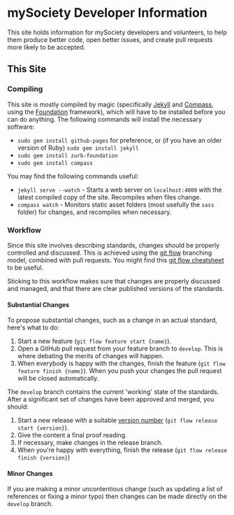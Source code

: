 # mySociety Developer Information

This site holds information for mySociety developers and volunteers, to help them produce better code, open better issues, and create pull requests more likely to be accepted.

## This Site

### Compiling

This site is mostly compiled by magic (specifically [Jekyll](http://jekyllrb.com/) and [Compass](http://compass-style.org/), using the [Foundation](http://foundation.zurb.com/) framework), which will have to be installed before you can do anything. The following commands will install the necessary software:

* `sudo gem install github-pages` for preference, or (if you have an older version of Ruby) `sudo gem install jekyll`
* `sudo gem install zurb-foundation`
* `sudo gem install compass`

You may find the following commands useful:

* `jekyll serve --watch` - Starts a web server on `localhost:4000` with the latest compiled copy of the site. Recompiles when files change.
* `compass watch` - Monitors static asset folders (most usefully the `sass` folder) for changes, and recompiles when necessary.

### Workflow

Since this site involves describing standards, changes should be properly controlled and discussed. This is achieved using the  [git flow](http://nvie.com/posts/a-successful-git-branching-model/) branching model, combined with pull requests. You might find this [git flow cheatsheet](http://danielkummer.github.io/git-flow-cheatsheet/) to be useful.

Sticking to this workflow makes sure that changes are properly discussed and managed, and that there are clear published versions of the standards.

#### Substantial Changes

To propose substantial changes, such as a change in an actual standard, here's what to do:

1. Start a new feature (`git flow feature start {name}`).
2. Open a GitHub pull request from your feature branch to `develop`. This is where debating the merits of changes will happen.
3. When everybody is happy with the changes, finish the feature (`git flow feature finish {name}`). When you push your changes the pull request will be closed automatically.

The `develop` branch contains the current 'working' state of the standards. After a significant set of changes have been approved and merged, you should:

1. Start a new release with a suitable [version number](http://semver.org/) (`git flow release start {version}`).
2. Give the content a final proof reading.
3. If necessary, make changes in the release branch.
4. When you're happy with everything, finish the release (`git flow release finish {version}`)

#### Minor Changes

If you are making a minor uncontentious change (such as updating a list of references or fixing a minor typo) then changes can be made directly on the `develop` branch.